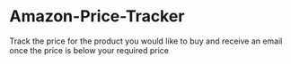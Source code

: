 # Amazon-Price-Tracker
Track the price for the product you would like to buy and receive an email once the price is below your required price
